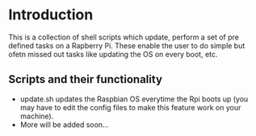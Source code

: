 # Introduction
This is a collection of shell scripts which update, perform a set of pre defined tasks on a Rapberry Pi. These enable the user to do simple but ofetn missed out tasks like updating the OS on every boot, etc.

## Scripts and their functionality

- update.sh updates the Raspbian OS everytime the Rpi boots up (you may have to edit the config files to make this feature work on your machine).
- More will be added soon...